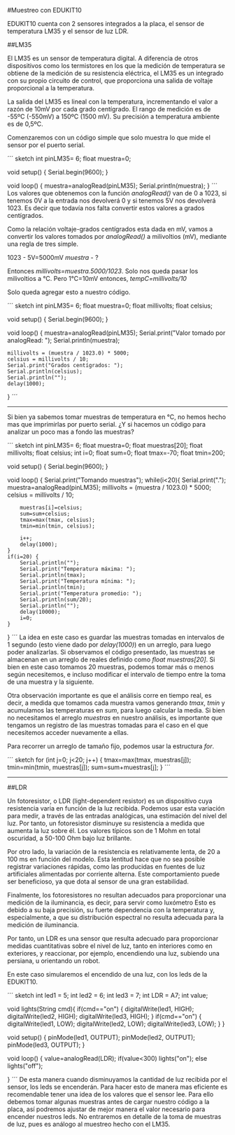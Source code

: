 #Muestreo con EDUKIT10

EDUKIT10 cuenta con 2 sensores integrados a la placa, el sensor de temperatura LM35 y el sensor de luz LDR. 

##LM35

 El LM35 es un sensor de temperatura digital. A diferencia de otros dispositivos como los termistores en los que la medición de temperatura se obtiene de la medición de su resistencia eléctrica, el LM35 es un integrado con su propio circuito de control, que proporciona una salida de voltaje proporcional a la temperatura.

La salida del LM35 es lineal con la temperatura, incrementando el valor a razón de 10mV por cada grado centígrado. El rango de medición es de -55ºC (-550mV) a 150ºC (1500 mV). Su precisión a temperatura ambiente es de 0,5ºC.

Comenzaremos con un código simple que solo muestra lo que mide el sensor por el puerto serial.

´´´ sketch
int pinLM35= 6;
float muestra=0;

void setup() {
	Serial.begin(9600);
}

void loop() {
	muestra=analogRead(pinLM35);
	Serial.println(muestra);
}
´´´
Los valores que obtenemos con la función *analogRead()* van de 0 a 1023, si tenemos 0V a la entrada nos devolverá 0 y si tenemos 5V nos devolverá 1023.
Es decir que todavía nos falta convertir estos valores a grados centígrados.

Como la relación voltaje-grados centígrados esta dada en mV, vamos a convertir los valores tomados por *analogRead()* a milivoltios (mV), mediante una regla de tres simple.

1023 - 5V=5000mV 
*muestra* - ? 

Entonces *millivolts=muestra.5000/1023*.
Solo nos queda pasar los milivoltios a °C. Pero 1°C=10mV entonces, 
*tempC=millivolts/10*

Solo queda agregar esto a nuestro código.

´´´ sketch
int pinLM35= 6;
float muestra=0;
float millivolts;
float celsius;

void setup() {
	Serial.begin(9600);
}

void loop() {
	muestra=analogRead(pinLM35);
	Serial.print("Valor tomado por analogRead: ");
	Serial.println(muestra);

	millivolts = (muestra / 1023.0) * 5000;
	celsius = millivolts / 10; 
	Serial.print("Grados centígrados: ");
	Serial.println(celsius);
	Serial.println("");
	delay(1000);
}
´´´
___

Si bien ya sabemos tomar muestras de temperatura en °C, no hemos hecho mas que imprimirlas por puerto serial. 
¿Y si hacemos un código para analizar un poco mas a fondo las muestras?

´´´ sketch
int pinLM35= 6;
float muestra=0;
float muestras[20];
float millivolts;
float celsius;
int i=0;
float sum=0;
float tmax=-70;
float tmin=200;

void setup() {
	Serial.begin(9600);
}

void loop() {
	Serial.print("Tomando muestras");
	while(i<20){
	    Serial.print(".");
	    muestra=analogRead(pinLM35);
	    millivolts = (muestra / 1023.0) * 5000;
	    celsius = millivolts / 10; 
	        
	    muestras[i]=celsius; 
	    sum=sum+celsius;
	    tmax=max(tmax, celsius);
	    tmin=min(tmin, celsius);
	    
	    i++;
	    delay(1000);
  	}
	if(i=20) {
		Serial.println("");
		Serial.print("Temperatura máxima: ");
		Serial.println(tmax);
		Serial.print("Temperatura mínima: ");
		Serial.println(tmin);
		Serial.print("Temperatura promedio: ");
		Serial.println(sum/20);
		Serial.println("");
		delay(10000);
		i=0;
	}
}
´´´
La idea en este caso es guardar las muestras tomadas en intervalos de 1 segundo (esto viene dado por *delay(1000)*) en un arreglo, para luego poder analizarlas.
Si observamos el código presentado, las muestras se almacenan en un arreglo de reales definido como *float muestras[20]*. Si bien en este caso tomamos 20 muestras, podemos tomar más o menos según necesitemos, e incluso modificar el intervalo de tiempo entre la toma de una muestra y la siguiente.

Otra observación importante es que el análisis corre en tiempo real, es decir, a medida que tomamos cada muestra vamos generando *tmax*, *tmin* y acumulamos las temperaturas en *sum*, para luego calcular la media. 
Si bien no necesitamos el arreglo *muestras* en nuestro análisis, es importante que tengamos un registro de las muestras tomadas para el caso en el que necesitemos acceder nuevamente a ellas.

Para recorrer un arreglo de tamaño fijo, podemos usar la estructura *for*.

´´´ sketch
for (int j=0; j<20; j++) {
	tmax=max(tmax, muestras[j]);
	tmin=min(tmin, muestras[j]);
	sum=sum+muestras[j];
}
´´´
____
##LDR

Un fotoresistor, o LDR (light-dependent resistor) es un dispositivo cuya resistencia varia en función de la luz recibida. Podemos usar esta variación para medir, a través de las entradas analógicas, una estimación del nivel del luz.
Por tanto, un fotoresistor disminuye su resistencia a medida que aumenta la luz sobre él. Los valores típicos son de 1 Mohm en total oscuridad, a 50-100 Ohm bajo luz brillante.

Por otro lado, la variación de la resistencia es relativamente lenta, de 20 a 100 ms en función del modelo. Esta lentitud hace que no sea posible registrar variaciones rápidas, como las producidas en fuentes de luz artificiales alimentadas por corriente alterna. Este comportamiento puede ser beneficioso, ya que dota al sensor de una gran estabilidad.

Finalmente, los fotoresistores no resultan adecuados para proporcionar una medición de la iluminancia, es decir, para servir como luxómetro Esto es debido a su baja precisión, su fuerte dependencia con la temperatura y, especialmente, a que su distribución espectral no resulta adecuada para la medición de iluminancia.

Por tanto, un LDR es una sensor que resulta adecuado para proporcionar medidas cuantitativas sobre el nivel de luz, tanto en interiores como en exteriores, y reaccionar, por ejemplo, encendiendo una luz, subiendo una persiana, u orientando un robot.

En este caso simularemos el encendido de una luz, con los leds de la EDUKIT10.

´´´ sketch
int led1 = 5; 
int led2 = 6;
int led3 = 7;
int LDR = A7;
int value;

void lights(String cmd){
	if(cmd=="on") {
		digitalWrite(led1, HIGH);
		digitalWrite(led2, HIGH);
		digitalWrite(led3, HIGH);
	}
	if(cmd=="on") {
		digitalWrite(led1, LOW);
		digitalWrite(led2, LOW);
		digitalWrite(led3, LOW);
	}
}

void setup() {
	pinMode(led1, OUTPUT);
	pinMode(led2, OUTPUT);
	pinMode(led3, OUTPUT);
}

void loop() {
	value=analogRead(LDR);
	if(value<300)
		lights("on");
	else
		lights("off");

}
´´´
De esta manera cuando disminuyamos la cantidad de luz recibida por el sensor, los leds se encenderán. Para hacer esto de manera mas eficiente es recomendable tener una idea de los valores que el sensor lee. Para ello debemos tomar algunas muestras antes de cargar nuestro código a la placa, así podremos ajustar de mejor manera el valor necesario para encender nuestros leds.
No entraremos en detalle de la toma de muestras de luz, pues es análogo al muestreo hecho con el LM35.

